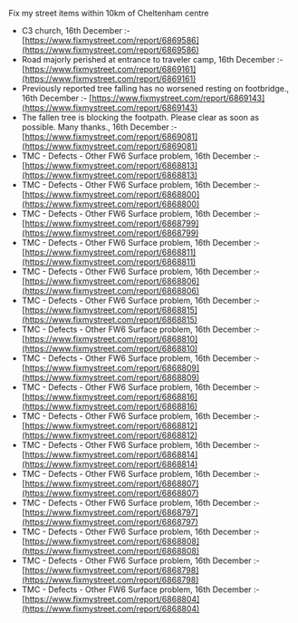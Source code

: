 Fix my street items within 10km of Cheltenham centre

<!-- fix_marker starts -->

- C3 church, 16th December :- [https://www.fixmystreet.com/report/6869586](https://www.fixmystreet.com/report/6869586)
- Road majorly perished at entrance to traveler camp, 16th December :- [https://www.fixmystreet.com/report/6869161](https://www.fixmystreet.com/report/6869161)
- Previously reported tree falling has no worsened resting on footbridge., 16th December :- [https://www.fixmystreet.com/report/6869143](https://www.fixmystreet.com/report/6869143)
- The fallen tree is blocking the footpath. Please clear as soon as possible. Many thanks., 16th December :- [https://www.fixmystreet.com/report/6869081](https://www.fixmystreet.com/report/6869081)
- TMC - Defects - Other FW6  Surface problem, 16th December :- [https://www.fixmystreet.com/report/6868813](https://www.fixmystreet.com/report/6868813)
- TMC - Defects - Other FW6  Surface problem, 16th December :- [https://www.fixmystreet.com/report/6868800](https://www.fixmystreet.com/report/6868800)
- TMC - Defects - Other FW6  Surface problem, 16th December :- [https://www.fixmystreet.com/report/6868799](https://www.fixmystreet.com/report/6868799)
- TMC - Defects - Other FW6  Surface problem, 16th December :- [https://www.fixmystreet.com/report/6868811](https://www.fixmystreet.com/report/6868811)
- TMC - Defects - Other FW6  Surface problem, 16th December :- [https://www.fixmystreet.com/report/6868806](https://www.fixmystreet.com/report/6868806)
- TMC - Defects - Other FW6  Surface problem, 16th December :- [https://www.fixmystreet.com/report/6868815](https://www.fixmystreet.com/report/6868815)
- TMC - Defects - Other FW6  Surface problem, 16th December :- [https://www.fixmystreet.com/report/6868810](https://www.fixmystreet.com/report/6868810)
- TMC - Defects - Other FW6  Surface problem, 16th December :- [https://www.fixmystreet.com/report/6868809](https://www.fixmystreet.com/report/6868809)
- TMC - Defects - Other FW6  Surface problem, 16th December :- [https://www.fixmystreet.com/report/6868816](https://www.fixmystreet.com/report/6868816)
- TMC - Defects - Other FW6  Surface problem, 16th December :- [https://www.fixmystreet.com/report/6868812](https://www.fixmystreet.com/report/6868812)
- TMC - Defects - Other FW6  Surface problem, 16th December :- [https://www.fixmystreet.com/report/6868814](https://www.fixmystreet.com/report/6868814)
- TMC - Defects - Other FW6  Surface problem, 16th December :- [https://www.fixmystreet.com/report/6868807](https://www.fixmystreet.com/report/6868807)
- TMC - Defects - Other FW6  Surface problem, 16th December :- [https://www.fixmystreet.com/report/6868797](https://www.fixmystreet.com/report/6868797)
- TMC - Defects - Other FW6  Surface problem, 16th December :- [https://www.fixmystreet.com/report/6868808](https://www.fixmystreet.com/report/6868808)
- TMC - Defects - Other FW6  Surface problem, 16th December :- [https://www.fixmystreet.com/report/6868798](https://www.fixmystreet.com/report/6868798)
- TMC - Defects - Other FW6  Surface problem, 16th December :- [https://www.fixmystreet.com/report/6868804](https://www.fixmystreet.com/report/6868804)

<!-- fix_marker ends -->
